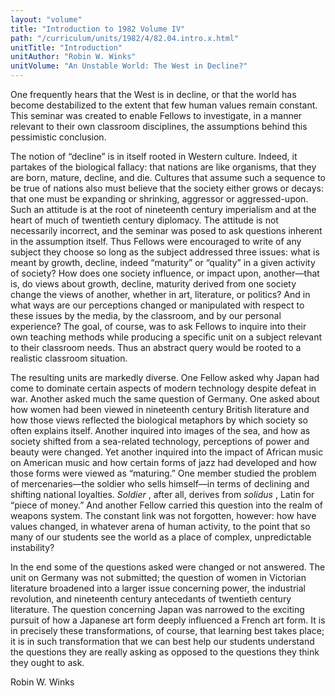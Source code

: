 ```yaml
---
layout: "volume"
title: "Introduction to 1982 Volume IV"
path: "/curriculum/units/1982/4/82.04.intro.x.html"
unitTitle: "Introduction"
unitAuthor: "Robin W. Winks"
unitVolume: "An Unstable World: The West in Decline?"
---
```

<body>
<p>
One frequently hears that the West is in decline, or that the world has become destabilized to the extent that few human values remain constant. This seminar was created to enable Fellows to investigate, in a manner relevant to their own classroom disciplines, the assumptions behind this pessimistic conclusion.
</p>
<p>
The notion of “decline” is in itself rooted in Western culture. Indeed, it partakes of the biological fallacy: that nations are like organisms, that they are born, mature, decline, and die. Cultures that assume such a sequence to be true of nations also must believe that the society either grows or decays: that one must be expanding or shrinking, aggressor or aggressed-upon. Such an attitude is at the root of nineteenth century imperialism and at the heart of much of twentieth century diplomacy. The attitude is not necessarily incorrect, and the seminar was posed to ask questions inherent in the assumption itself. Thus Fellows were encouraged to write of any subject they choose so long as the subject addressed three issues: what is meant by growth, decline, indeed “maturity” or “quality” in a given activity of society? How does one society influence, or impact upon, another—that is, do views about growth, decline, maturity derived from one society change the views of another, whether in art, literature, or politics? And in what ways are our perceptions changed or manipulated with respect to these issues by the media, by the classroom, and by our personal experience? The goal, of course, was to ask Fellows to inquire into their own teaching methods while producing a specific unit on a subject relevant to their classroom needs. Thus an abstract query would be rooted to a realistic classroom situation.
</p>
<p>
The resulting units are markedly diverse. One Fellow asked why Japan had come to dominate certain aspects of modern technology despite defeat in war. Another asked much the same question of Germany. One asked about how women had been viewed in nineteenth century British literature and how those views reflected the biological metaphors by which society so often explains itself. Another inquired into images of the sea, and how as society shifted from a sea-related technology, perceptions of power and beauty were changed. Yet another inquired into the impact of African music on American music and how certain forms of jazz had developed and how those forms were viewed as “maturing.” One member studied the problem of mercenaries—the soldier who sells himself—in terms of declining and shifting national loyalties.
<i>
Soldier
</i>
, after all, derives from
<i>
solidus
</i>
, Latin for “piece of money.” And another Fellow carried this question into the realm of weapons system. The constant link was not forgotten, however: how have values changed, in whatever arena of human activity, to the point that so many of our students see the world as a place of complex, unpredictable instability?
</p>
<p>
In the end some of the questions asked were changed or not answered. The unit on Germany was not submitted; the question of women in Victorian literature broadened into a larger issue concerning power, the industrial revolution, and nineteenth century antecedants of twentieth century literature. The question concerning Japan was narrowed to the exciting pursuit of how a Japanese art form deeply influenced a French art form. It is in precisely these transformations, of course, that learning best takes place; it is in such transformation that we can best help our students understand the questions they are really asking as opposed to the questions they think they ought to ask.
</p>
<p>
Robin W. Winks
</p>
</body>